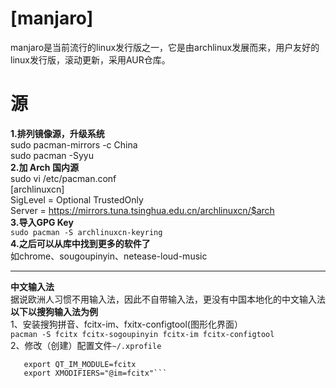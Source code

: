 **[manjaro]**  
=====
manjaro是当前流行的linux发行版之一，它是由archlinux发展而来，用户友好的linux发行版，滚动更新，采用AUR仓库。    
        
        
**源**
=====
**1.排列镜像源，升级系统**      
sudo pacman-mirrors -c China  
sudo pacman -Syyu  
**2.加 Arch 国内源**    
sudo vi /etc/pacman.conf  
[archlinuxcn]       
SigLevel = Optional TrustedOnly     
Server = https://mirrors.tuna.tsinghua.edu.cn/archlinuxcn/$arch       
**3.导入GPG Key**    
```sudo pacman -S archlinuxcn-keyring```  
**4.之后可以从库中找到更多的软件了**   
如chrome、sougoupinyin、netease-loud-music   
***     
**中文输入法**   
据说欧洲人习惯不用输入法，因此不自带输入法，更没有中国本地化的中文输入法  
**以下以搜狗输入法为例**      
1、安装搜狗拼音、fcitx-im、fxitx-configtool(图形化界面）   
```pacman -S fcitx fcitx-sogoupinyin fcitx-im fcitx-configtool```   
2、修改（创建）配置文件```~/.xprofile```     
```export GTK_IM_MODULE=fcitx  
   export QT_IM_MODULE=fcitx   
   export XMODIFIERS="@im=fcitx"```   
    
